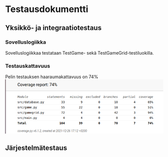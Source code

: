 # Testausdokumentti

## Yksikkö- ja integraatiotestaus
### Sovelluslogiikka
Sovelluslogiikkaa testataan TestGame- sekä TestGameGrid-testiluokilla. 


### Testauskattavuus
Pelin testauksen haaraumakattavuus on 74%
![](./kuvat/testikattavuus.png)

## Järjestelmätestaus
